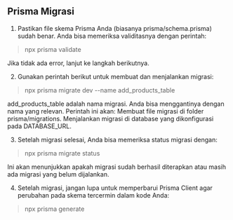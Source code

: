 ## Prisma Migrasi 

1. Pastikan file skema Prisma Anda (biasanya prisma/schema.prisma) sudah benar. Anda bisa memeriksa validitasnya dengan perintah:

> npx prisma validate

Jika tidak ada error, lanjut ke langkah berikutnya.

2. Gunakan perintah berikut untuk membuat dan menjalankan migrasi:

> npx prisma migrate dev --name add_products_table

add_products_table adalah nama migrasi. Anda bisa menggantinya dengan nama yang relevan.
Perintah ini akan:
Membuat file migrasi di folder prisma/migrations.
Menjalankan migrasi di database yang dikonfigurasi pada DATABASE_URL.

3. Setelah migrasi selesai, Anda bisa memeriksa status migrasi dengan:

> npx prisma migrate status

Ini akan menunjukkan apakah migrasi sudah berhasil diterapkan atau masih ada migrasi yang belum dijalankan.

4. Setelah migrasi, jangan lupa untuk memperbarui Prisma Client agar perubahan pada skema tercermin dalam kode Anda:

> npx prisma generate
